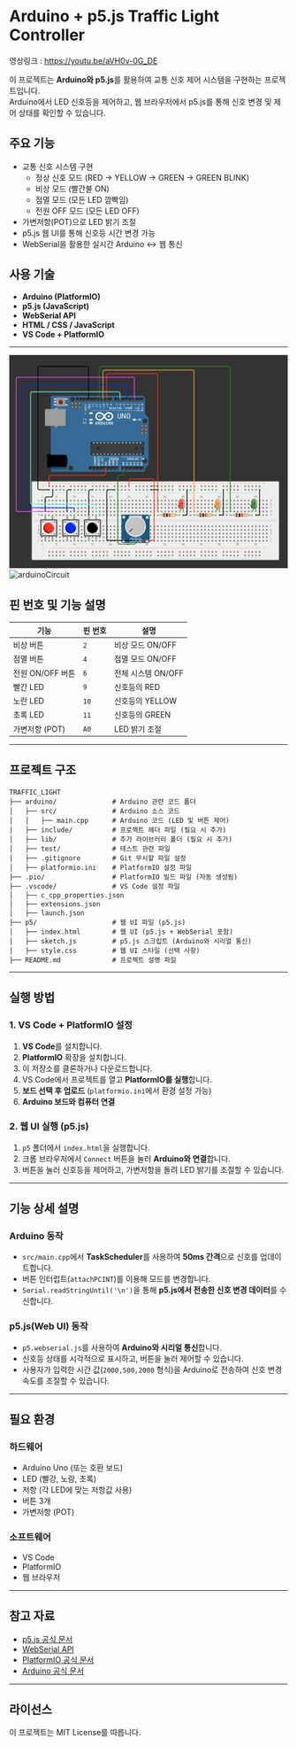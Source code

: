 # Arduino + p5.js Traffic Light Controller

영상링크 : https://youtu.be/aVH0v-0G_DE

이 프로젝트는 **Arduino와 p5.js**를 활용하여 교통 신호 제어 시스템을 구현하는 프로젝트입니다.  
Arduino에서 LED 신호등을 제어하고, 웹 브라우저에서 p5.js를 통해 신호 변경 및 제어 상태를 확인할 수 있습니다.  

## 주요 기능
- 교통 신호 시스템 구현
  - 정상 신호 모드 (RED → YELLOW → GREEN → GREEN BLINK)
  - 비상 모드 (빨간불 ON)
  - 점멸 모드 (모든 LED 깜빡임)
  - 전원 OFF 모드 (모든 LED OFF)
- 가변저항(POT)으로 LED 밝기 조절
- p5.js 웹 UI를 통해 신호등 시간 변경 가능
- WebSerial을 활용한 실시간 Arduino ↔ 웹 통신

## 사용 기술
- **Arduino (PlatformIO)**
- **p5.js (JavaScript)**
- **WebSerial API**
- **HTML / CSS / JavaScript**
- **VS Code + PlatformIO**

---
![arduinoCircuit_simulation](images/arduinoCircuit_simulation.png)
![arduinoCircuit](images/arduinoCircuit.png)
## 핀 번호 및 기능 설명
| 기능              | 핀 번호 | 설명 |
|------------------|--------|---------------------------------|
| 비상 버튼       | `2`    | 비상 모드 ON/OFF |
| 점멸 버튼       | `4`    | 점멸 모드 ON/OFF |
| 전원 ON/OFF 버튼 | `6`    | 전체 시스템 ON/OFF |
| 빨간 LED        | `9`    | 신호등의 RED |
| 노란 LED        | `10`   | 신호등의 YELLOW |
| 초록 LED        | `11`   | 신호등의 GREEN |
| 가변저항 (POT)  | `A0`   | LED 밝기 조절 |

---
## 프로젝트 구조
```
TRAFFIC_LIGHT
├── arduino/              # Arduino 관련 코드 폴더
│   ├── src/              # Arduino 소스 코드
│   │   ├── main.cpp      # Arduino 코드 (LED 및 버튼 제어)
│   ├── include/          # 프로젝트 헤더 파일 (필요 시 추가)
│   ├── lib/              # 추가 라이브러리 폴더 (필요 시 추가)
│   ├── test/             # 테스트 관련 파일
│   ├── .gitignore        # Git 무시할 파일 설정
│   ├── platformio.ini    # PlatformIO 설정 파일
├── .pio/                 # PlatformIO 빌드 파일 (자동 생성됨)
├── .vscode/              # VS Code 설정 파일
│   ├── c_cpp_properties.json
│   ├── extensions.json
│   ├── launch.json
├── p5/                   # 웹 UI 파일 (p5.js)
│   ├── index.html        # 웹 UI (p5.js + WebSerial 포함)
│   ├── sketch.js         # p5.js 스크립트 (Arduino와 시리얼 통신)
│   ├── style.css         # 웹 UI 스타일 (선택 사항)
├── README.md             # 프로젝트 설명 파일
```
---

## 실행 방법

### 1. VS Code + PlatformIO 설정
1. **VS Code**를 설치합니다.
2. **PlatformIO** 확장을 설치합니다.
3. 이 저장소를 클론하거나 다운로드합니다.
4. VS Code에서 프로젝트를 열고 **PlatformIO를 실행**합니다.
5. **보드 선택 후 업로드** (`platformio.ini`에서 환경 설정 가능)
6. **Arduino 보드와 컴퓨터 연결**

### 2. 웹 UI 실행 (p5.js)
1. `p5` 폴더에서 `index.html`을 실행합니다.
2. 크롬 브라우저에서 `Connect` 버튼을 눌러 **Arduino와 연결**합니다.
3. 버튼을 눌러 신호등을 제어하고, 가변저항을 돌려 LED 밝기를 조절할 수 있습니다.

---

## 기능 상세 설명
### Arduino 동작
- `src/main.cpp`에서 **TaskScheduler**를 사용하여 **50ms 간격**으로 신호를 업데이트합니다.
- 버튼 인터럽트(`attachPCINT`)를 이용해 모드를 변경합니다.
- `Serial.readStringUntil('\n')`을 통해 **p5.js에서 전송한 신호 변경 데이터**를 수신합니다.

### p5.js(Web UI) 동작
- `p5.webserial.js`를 사용하여 **Arduino와 시리얼 통신**합니다.
- 신호등 상태를 시각적으로 표시하고, 버튼을 눌러 제어할 수 있습니다.
- 사용자가 입력한 시간 값(`2000,500,2000` 형식)을 Arduino로 전송하여 신호 변경 속도를 조절할 수 있습니다.

---

## 필요 환경
### 하드웨어
- Arduino Uno (또는 호환 보드)
- LED (빨강, 노랑, 초록)
- 저항 (각 LED에 맞는 저항값 사용)
- 버튼 3개
- 가변저항 (POT)

### 소프트웨어
- VS Code
- PlatformIO
- 웹 브라우저

---

## 참고 자료
- [p5.js 공식 문서](https://p5js.org/)
- [WebSerial API](https://github.com/gohai/p5.webserial)
- [PlatformIO 공식 문서](https://platformio.org/)
- [Arduino 공식 문서](https://www.arduino.cc/reference/en/)

---

## 라이선스
이 프로젝트는 MIT License를 따릅니다.

